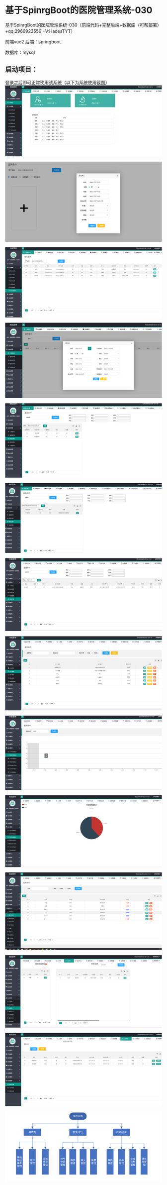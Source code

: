 # 基于SpinrgBoot的医院管理系统-030
基于SpinrgBoot的医院管理系统-030（前端代码+完整后端+数据库（可帮部署）+qq:2966923556 +V:HadesTYT）


前端vue2
后端：springboot 

数据库：mysql



## 启动项目：

登录之后即可正常使用该系统（以下为系统使用截图）
![img](images/1.png)

![img](images/2.png)

![img](images/3.png)

![img](images/4.png)

![img](images/5.png)

![img](images/6.png)

![img](images/7.png)

![img](images/8.png)

![img](images/9.png)

![img](images/10.png)

![img](images/11.png)

![img](images/12.png)

![img](images/13.png)

![img](images/结构图.png)




